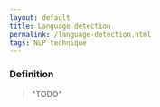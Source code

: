 ```yaml
---
layout: default
title: Language detection
permalink: /language-detection.html
tags: NLP technique
---
```


### Definition

> "TODO"
